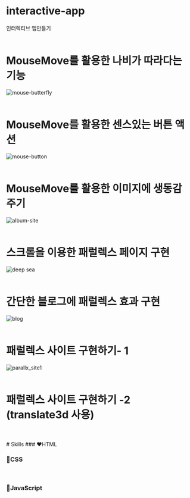 # interactive-app
인터렉티브 앱만들기
<br> 
<br>
 
# MouseMove를 활용한 나비가 따라다는 기능
![mouse-butterfly](https://github.com/oridori2705/interactive-app/assets/90139306/96f6a586-500f-4c78-88ec-608b4c29e97a)
<br>
<br>
# MouseMove를 활용한 센스있는 버튼 액션
![mouse-button](https://github.com/oridori2705/interactive-app/assets/90139306/32e50448-8a7d-415a-8d93-bdc724469a66)
<br>
<br>

# MouseMove를 활용한 이미지에 생동감 주기
![album-site](https://github.com/oridori2705/interactive-app/assets/90139306/b897271e-801f-4971-8606-1f0df43bee7d)
<br>
<br>

# 스크롤을 이용한 패럴렉스 페이지 구현
![deep sea](https://github.com/oridori2705/interactive-app/assets/90139306/5d548785-f252-490d-98bc-cb4613fd69cf)
<br>
<br>

# 간단한 블로그에 패럴렉스 효과 구현
![blog](https://github.com/oridori2705/interactive-app/assets/90139306/3adf218b-f90e-44c3-9b0a-81b4fb42255f)
<br>
<br>

# 패럴렉스 사이트 구현하기- 1
![parallx_site1](https://github.com/oridori2705/interactive-app/assets/90139306/636f1341-62de-4328-9e56-cb739c17a994)
<br>
<br>
# 패럴렉스 사이트 구현하기 -2 (translate3d 사용)

<br>
<br>
# Skills
### ❤HTML
<br>

### 🧡CSS
<br>

### 💛JavaScript
<br>
